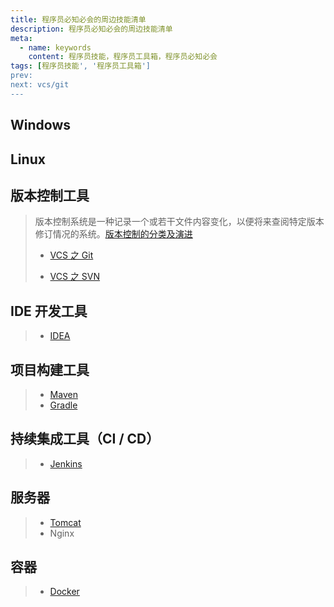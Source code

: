 ```yaml
---
title: 程序员必知必会的周边技能清单
description: 程序员必知必会的周边技能清单
meta:
  - name: keywords
    content: 程序员技能，程序员工具箱，程序员必知必会
tags: [程序员技能', '程序员工具箱']
prev: 
next: vcs/git
---
```


## Windows

> 

## Linux

> 

## 版本控制工具

>  版本控制系统是一种记录一个或若干文件内容变化，以便将来查阅特定版本修订情况的系统。[版本控制的分类及演进](https://git-scm.com/book/zh/v2/%E8%B5%B7%E6%AD%A5-%E5%85%B3%E4%BA%8E%E7%89%88%E6%9C%AC%E6%8E%A7%E5%88%B6)
>
>  - [VCS 之 Git](vcs/git)
>
>  - [VCS 之 SVN](vcs/svn)

## IDE 开发工具

> - [IDEA]()

## 项目构建工具

> - [Maven](./build/maven)
> - [Gradle]()

## 持续集成工具（CI / CD）

> - [Jenkins]()

## 服务器

> - [Tomcat](./server/tomcat)
> - Nginx

## 容器

> - [Docker]()

